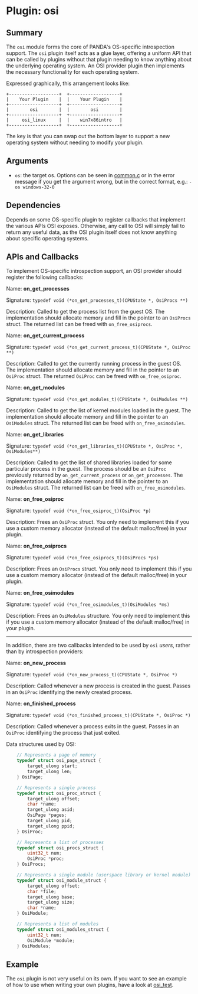 Plugin: osi
===========

Summary
-------

The `osi` module forms the core of PANDA's OS-specific introspection support. The `osi` plugin itself acts as a glue layer, offering a uniform API that can be called by plugins without that plugin needing to know anything about the underlying operating system. An OSI provider plugin then implements the necessary functionality for each operating system.

Expressed graphically, this arrangement looks like:

    +-------------------+  +-------------------+
    |    Your Plugin    |  |    Your Plugin    |
    +-------------------+  +-------------------+
    |        osi        |  |        osi        |
    +-------------------+  +-------------------+
    |     osi_linux     |  |    win7x86intro   |
    +-------------------+  +-------------------+

The key is that you can swap out the bottom layer to support a new operating system without needing to modify your plugin.

Arguments
---------

* `os`: the target os. Options can be seen in [common.c](/panda/src/common.c) or in the error message if you get the argument wrong, but in the correct format, e.g.: `-os windows-32-0`

Dependencies
------------

Depends on some OS-specific plugin to register callbacks that implement the various APIs OSI exposes. Otherwise, any call to OSI will simply fail to return any useful data, as the OSI plugin itself does not know anything about specific operating systems.

APIs and Callbacks
------------------

To implement OS-specific introspection support, an OSI provider should register the following callbacks:

Name: **on_get_processes**

Signature: `typedef void (*on_get_processes_t)(CPUState *, OsiProcs **)`

Description: Called to get the process list from the guest OS. The implementation should allocate memory and fill in the pointer to an `OsiProcs` struct. The returned list can be freed with `on_free_osiprocs`.

Name: **on_get_current_process**

Signature: `typedef void (*on_get_current_process_t)(CPUState *, OsiProc **)`

Description: Called to get the currently running process in the guest OS. The implementation should allocate memory and fill in the pointer to an `OsiProc` struct. The returned `OsiProc` can be freed with `on_free_osiproc`.

Name: **on_get_modules**

Signature: `typedef void (*on_get_modules_t)(CPUState *, OsiModules **)`

Description: Called to get the list of kernel modules loaded in the guest. The implementation should allocate memory and fill in the pointer to an `OsiModules` struct. The returned list can be freed with `on_free_osimodules`.

Name: **on_get_libraries**

Signature: `typedef void (*on_get_libraries_t)(CPUState *, OsiProc *, OsiModules**)`

Description: Called to get the list of shared libraries loaded for some particular process in the guest. The process should be an `OsiProc` previously returned by `on_get_current_process` or `on_get_processes`. The implementation should allocate memory and fill in the pointer to an `OsiModules` struct. The returned list can be freed with `on_free_osimodules`.

Name: **on_free_osiproc**

Signature: `typedef void (*on_free_osiproc_t)(OsiProc *p)`

Description: Frees an `OsiProc` struct. You only need to implement this if you use a custom memory allocator (instead of the default malloc/free) in your plugin.

Name: **on_free_osiprocs**

Signature: `typedef void (*on_free_osiprocs_t)(OsiProcs *ps)`

Description: Frees an `OsiProcs` struct. You only need to implement this if you use a custom memory allocator (instead of the default malloc/free) in your plugin.

Name: **on_free_osimodules**

Signature: `typedef void (*on_free_osimodules_t)(OsiModules *ms)`

Description: Frees an `OsiModules` structure. You only need to implement this if you use a custom memory allocator (instead of the default malloc/free) in your plugin.

---------------

In addition, there are two callbacks intended to be used by `osi` *users*, rather than by introspection providers:

Name: **on_new_process**

Signature: `typedef void (*on_new_process_t)(CPUState *, OsiProc *)`

Description: Called whenever a new process is created in the guest. Passes in an `OsiProc` identifying the newly created process.

Name: **on_finished_process**

Signature: `typedef void (*on_finished_process_t)(CPUState *, OsiProc *)`

Description: Called whenever a process exits in the guest. Passes in an `OsiProc` identifying the process that just exited.

Data structures used by OSI:

```C
    // Represents a page of memory
    typedef struct osi_page_struct {
        target_ulong start;
        target_ulong len;
    } OsiPage;

    // Represents a single process
    typedef struct osi_proc_struct {
        target_ulong offset;
        char *name;
        target_ulong asid;
        OsiPage *pages;
        target_ulong pid;
        target_ulong ppid;
    } OsiProc;

    // Represents a list of processes
    typedef struct osi_procs_struct {
        uint32_t num;
        OsiProc *proc;
    } OsiProcs;

    // Represents a single module (userspace library or kernel module)
    typedef struct osi_module_struct {
        target_ulong offset;
        char *file;
        target_ulong base;
        target_ulong size;
        char *name;
    } OsiModule;

    // Represents a list of modules
    typedef struct osi_modules_struct {
        uint32_t num;
        OsiModule *module;
    } OsiModules;
```

Example
-------

The `osi` plugin is not very useful on its own. If you want to see an example of how to use when writing your own plugins, have a look at [osi_test](/panda/plugins/osi_test/).
